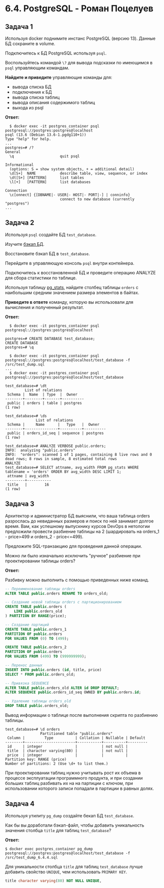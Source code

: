 # 6.4. PostgreSQL - Роман Поцелуев

## Задача 1

Используя docker поднимите инстанс PostgreSQL (версию 13). Данные БД сохраните в volume.

Подключитесь к БД PostgreSQL используя `psql`.

Воспользуйтесь командой `\?` для вывода подсказки по имеющимся в `psql` управляющим командам.

**Найдите и приведите** управляющие команды для:
- вывода списка БД
- подключения к БД
- вывода списка таблиц
- вывода описания содержимого таблиц
- выхода из psql

__Ответ:__

```
  $ docker exec -it postgres_container psql postgresql://postgres:postgres@localhost
psql (13.6 (Debian 13.6-1.pgdg110+1))
Type "help" for help.
...
postgres=# /?
General
  \q                     quit psql

Informational
  (options: S = show system objects, + = additional detail)
  \d[S+]  NAME           describe table, view, sequence, or index
  \dt[S+] [PATTERN]      list tables
  \l[+]   [PATTERN]      list databases

Connection
  \c[onnect] {[DBNAME|- USER|- HOST|- PORT|-] | conninfo}
                         connect to new database (currently "postgres")
...
```

## Задача 2

Используя `psql` создайте БД `test_database`.

Изучите [бэкап БД](https://github.com/netology-code/virt-homeworks/tree/master/06-db-04-postgresql/test_data).

Восстановите бэкап БД в `test_database`.

Перейдите в управляющую консоль `psql` внутри контейнера.

Подключитесь к восстановленной БД и проведите операцию ANALYZE для сбора статистики по таблице.

Используя таблицу [pg_stats](https://postgrespro.ru/docs/postgresql/12/view-pg-stats), найдите столбец таблицы `orders` 
с наибольшим средним значением размера элементов в байтах.

**Приведите в ответе** команду, которую вы использовали для вычисления и полученный результат.

__Ответ:__

```
  $ docker exec -it postgres_container psql postgresql://postgres:postgres@localhost

postgres=# CREATE DATABASE test_database;
CREATE DATABASE
postgres=# \q

  $ docker exec -it postgres_container psql postgresql://postgres:postgres@localhost/test_database -f /src/test_dump.sql
...
  $ docker exec -it postgres_container psql postgresql://postgres:postgres@localhost/test_database

test_database=# \dt
         List of relations
 Schema |  Name  | Type  |  Owner   
--------+--------+-------+----------
 public | orders | table | postgres
(1 row)

test_database=# \ds
              List of relations
 Schema |     Name      |   Type   |  Owner   
--------+---------------+----------+----------
 public | orders_id_seq | sequence | postgres
(1 row)

test_database=# ANALYZE VERBOSE public.orders;
INFO:  analyzing "public.orders"
INFO:  "orders": scanned 1 of 1 pages, containing 8 live rows and 0 dead rows; 8 rows in sample, 8 estimated total rows
ANALYZE
test_database=# SELECT attname, avg_width FROM pg_stats WHERE tablename = 'orders' ORDER BY avg_width DESC LIMIT 1;
 attname | avg_width 
---------+-----------
 title   |        16
(1 row)
```

## Задача 3

Архитектор и администратор БД выяснили, что ваша таблица orders разрослась до невиданных размеров и
поиск по ней занимает долгое время. Вам, как успешному выпускнику курсов DevOps в нетологии предложили
провести разбиение таблицы на 2 (шардировать на orders_1 - price>499 и orders_2 - price<=499).

Предложите SQL-транзакцию для проведения данной операции.

Можно ли было изначально исключить "ручное" разбиение при проектировании таблицы orders?

__Ответ:__

Разбивку можно выполнить с помощью приведенных ниже команд.

```SQL
-- Переименование таблицы orders
ALTER TABLE public.orders RENAME TO orders_old;

-- Создание новой таблицы orders с партиционированием
CREATE TABLE public.orders (
    LIKE public.orders_old
) PARTITION BY RANGE(price);

-- Создание партиций
CREATE TABLE public.orders_1 
PARTITION OF public.orders 
FOR VALUES FROM (0) TO (499);

CREATE TABLE public.orders_2 
PARTITION OF public.orders 
FOR VALUES FROM (499) TO (999999999);

-- Перенос данных
INSERT INTO public.orders (id, title, price) 
SELECT * FROM public.orders_old;

-- Привязка SEQUENCE
ALTER TABLE public.orders_old ALTER id DROP DEFAULT;
ALTER SEQUENCE public.orders_id_seq OWNED BY public.orders.id;

-- Удаление таблицы orders_old
DROP TABLE public.orders_old;
```

Вывод информации о таблице после выполнения скрипта по разбиению таблицы.

```
test_database=# \d orders
                Partitioned table "public.orders"
 Column |         Type          | Collation | Nullable | Default 
--------+-----------------------+-----------+----------+---------
 id     | integer               |           | not null | 
 title  | character varying(80) |           | not null | 
 price  | integer               |           |          | 
Partition key: RANGE (price)
Number of partitions: 2 (Use \d+ to list them.)
```

При проектировании таблиц нужно учитывать рост их объема в процессе эксплуатации программного продукта, и при создании больших таблиц разбивать их на на партиции с ключом, при использовании которого записи попадали в партиции в равных долях.

## Задача 4

Используя утилиту `pg_dump` создайте бекап БД `test_database`.

Как бы вы доработали бэкап-файл, чтобы добавить уникальность значения столбца `title` для таблиц `test_database`?

__Ответ:__

```
$ docker exec postgres_container pg_dump postgresql://postgres:postgres@localhost/test_database -f /src/test_dump_6.4.4.sql
```

Для уникальности столбца `title` для таблиц `test_database` лучше добавить свойство `UNIQUE`, чем использовать `PRIMARY KEY`.

```SQL
title character varying(80) NOT NULL UNIQUE,
```